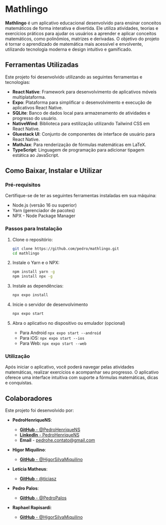 # Mathlingo

**Mathlingo** é um aplicativo educacional desenvolvido para ensinar conceitos matemáticos de forma interativa e divertida. Ele utiliza atividades, teorias e exercícios práticos para ajudar os usuários a aprender e aplicar conceitos matemáticos, como polinômios, matrizes e derivadas. O objetivo do projeto é tornar o aprendizado de matemática mais acessível e envolvente, utilizando tecnologia moderna e design intuitivo e gamificado.

## Ferramentas Utilizadas

Este projeto foi desenvolvido utilizando as seguintes ferramentas e tecnologias:

- **React Native**: Framework para desenvolvimento de aplicativos móveis multiplataforma.
- **Expo**: Plataforma para simplificar o desenvolvimento e execução de aplicativos React Native.
- **SQLite**: Banco de dados local para armazenamento de atividades e progresso do usuário.
- **NativeWind**: Biblioteca para estilização utilizando Tailwind CSS em React Native.
- **Gluestack UI**: Conjunto de componentes de interface de usuário para React Native.
- **MathJax**: Para renderização de fórmulas matemáticas em LaTeX.
- **TypeScript**: Linguagem de programação para adicionar tipagem estática ao JavaScript.

## Como Baixar, Instalar e Utilizar

### Pré-requisitos

Certifique-se de ter as seguintes ferramentas instaladas em sua máquina:

- Node.js (versão 16 ou superior)
- Yarn (gerenciador de pacotes)
- NPX - Node Package Manager

### Passos para Instalação

1. Clone o repositório:
   ```bash
   git clone https://github.com/pedro/mathlingo.git
   cd mathlingo
   ```
2. Instale o Yarn e o NPX:

   ```bash
   npm install yarn -g
   npm install npx -g
   ```

3. Instale as dependências:

   ```bash
   npx expo install
   ```

4. Inicie o servidor de desenvolvimento

   ```bash
   npx expo start
   ```

5. Abra o aplicativo no dispositivo ou emulador (opcional)
   - Para Android `npx expo start --android`
   - Para iOS: `npx expo start --ios`
   - Para Web: `npx expo start --web`

### Utilização

Após iniciar o aplicativo, você poderá navegar pelas atividades matemáticas, realizar exercícios e acompanhar seu progresso. O aplicativo oferece uma interface intuitiva com suporte a fórmulas matemáticas, dicas e conquistas.

## Colaboradores

Este projeto foi desenvolvido por:

- **PedroHenriqueNS**:

  - [**GitHub** - @PedroHenriqueNS](https://github.com/PedroHenriqueNS)
  - [**LinkedIn** - PedroHenriqueNS](https://www.linkedin.com/in/PedroHenriqueNS/)
  - **Email** - pedrohe.contato@gmail.com

- **Higor Miquilino**:

  - [**GitHub** - @HigorSilvaMiquilino](https://github.com/HigorSilvaMiquilino)

- **Letícia Matheus**:

  - [**GitHub** - @ticiasz](https://github.com/ticiasz)

- **Pedro Palos**:

  - [**GitHub** - @PedroPalos](https://github.com/PedroPalos)

- **Raphael Rapisardi**:
  - [**GitHub** - @HigorSilvaMiquilino](https://github.com/HigorSilvaMiquRaphaelRapisardi2003ilino)
